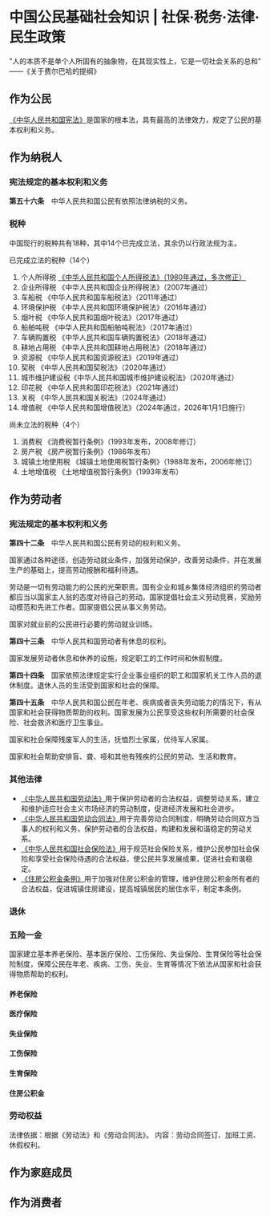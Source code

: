# 中国公民基础社会知识 | 社保·税务·法律·民生政策

"人的本质不是单个人所固有的抽象物，在其现实性上，它是一切社会关系的总和" ——《关于费尔巴哈的提纲》

## 作为公民

[《中华人民共和国宪法》](https://www.gov.cn/guoqing/2018-03/22/content_5276318.htm)是国家的根本法，具有最高的法律效力，规定了公民的基本权利和义务。

## 作为纳税人

### 宪法规定的基本权利和义务

**第五十六条**　中华人民共和国公民有依照法律纳税的义务。

### 税种

中国现行的税种共有18种，其中14个已完成立法，其余仍以行政法规为主。

已完成立法的税种（14个）

1. 个人所得税 [《中华人民共和国个人所得税法》（1980年通过，多次修正）](https://www.gov.cn/xinwen/2018-09/01/content_5318233.htm)
2. 企业所得税 《中华人民共和国企业所得税法》（2007年通过）
3. 车船税 《中华人民共和国车船税法》（2011年通过）
4. 环境保护税 《中华人民共和国环境保护税法》（2016年通过）
5. 烟叶税 《中华人民共和国烟叶税法》（2017年通过）
6. 船舶吨税 《中华人民共和国船舶吨税法》（2017年通过）
7. 车辆购置税 《中华人民共和国车辆购置税法》（2018年通过）
8. 耕地占用税 《中华人民共和国耕地占用税法》（2018年通过）
9. 资源税 《中华人民共和国资源税法》（2019年通过）
10. 契税 《中华人民共和国契税法》（2020年通过）
11. 城市维护建设税《中华人民共和国城市维护建设税法》（2020年通过）
12. 印花税 《中华人民共和国印花税法》（2021年通过）
13. 关税 《中华人民共和国关税法》（2024年通过）
14. 增值税 《中华人民共和国增值税法》（2024年通过，2026年1月1日施行）

尚未立法的税种（4个）

1. 消费税 《消费税暂行条例》（1993年发布，2008年修订）
2. 房产税 《房产税暂行条例》（1986年发布）
3. 城镇土地使用税 《城镇土地使用税暂行条例》（1988年发布，2006年修订）
4. 土地增值税 《土地增值税暂行条例》（1993年发布）

## 作为劳动者

### 宪法规定的基本权利和义务

**第四十二条**　中华人民共和国公民有劳动的权利和义务。

国家通过各种途径，创造劳动就业条件，加强劳动保护，改善劳动条件，并在发展生产的基础上，提高劳动报酬和福利待遇。

劳动是一切有劳动能力的公民的光荣职责。国有企业和城乡集体经济组织的劳动者都应当以国家主人翁的态度对待自己的劳动。国家提倡社会主义劳动竞赛，奖励劳动模范和先进工作者。国家提倡公民从事义务劳动。

国家对就业前的公民进行必要的劳动就业训练。

**第四十三条**　中华人民共和国劳动者有休息的权利。

国家发展劳动者休息和休养的设施，规定职工的工作时间和休假制度。

**第四十四条**　国家依照法律规定实行企业事业组织的职工和国家机关工作人员的退休制度。退休人员的生活受到国家和社会的保障。

**第四十五条**　中华人民共和国公民在年老、疾病或者丧失劳动能力的情况下，有从国家和社会获得物质帮助的权利。国家发展为公民享受这些权利所需要的社会保险、社会救济和医疗卫生事业。

国家和社会保障残废军人的生活，抚恤烈士家属，优待军人家属。

国家和社会帮助安排盲、聋、哑和其他有残疾的公民的劳动、生活和教育。

### 其他法律

* [《中华人民共和国劳动法》](https://www.mohrss.gov.cn/xxgk2020/fdzdgknr/zcfg/fl/202011/t20201102_394625.html)用于保护劳动者的合法权益，调整劳动关系，建立和维护适应社会主义市场经济的劳动制度，促进经济发展和社会进步。
* [《中华人民共和国劳动合同法》](https://flk.npc.gov.cn/detail2.html?MmM5MDlmZGQ2NzhiZjE3OTAxNjc4YmY3NGQ3MTA2YjM)用于完善劳动合同制度，明确劳动合同双方当事人的权利和义务，保护劳动者的合法权益，构建和发展和谐稳定的劳动关系。
* [《中华人民共和国社会保险法》](https://www.gov.cn/guoqing/2021-10/29/content_5647616.htm)用于规范社会保险关系，维护公民参加社会保险和享受社会保险待遇的合法权益，使公民共享发展成果，促进社会和谐稳定。
* [《住房公积金条例》](https://flk.npc.gov.cn/detail2.html?ZmY4MDgwODE2ZjNjYmIzYzAxNmY0MGZjN2I2ODBmZjI)用于加强对住房公积金的管理，维护住房公积金所有者的合法权益，促进城镇住房建设，提高城镇居民的居住水平，制定本条例。


### 退休



### 五险一金

国家建立基本养老保险、基本医疗保险、工伤保险、失业保险、生育保险等社会保险制度，保障公民在年老、疾病、工伤、失业、生育等情况下依法从国家和社会获得物质帮助的权利。

#### 养老保险


#### 医疗保险


#### 失业保险


#### 工伤保险


#### 生育保险


#### 住房公积金

### 劳动权益

法律依据：根据《劳动法》和《劳动合同法》。
内容：劳动合同签订、加班工资、休假权利。

## 作为家庭成员

## 作为消费者

